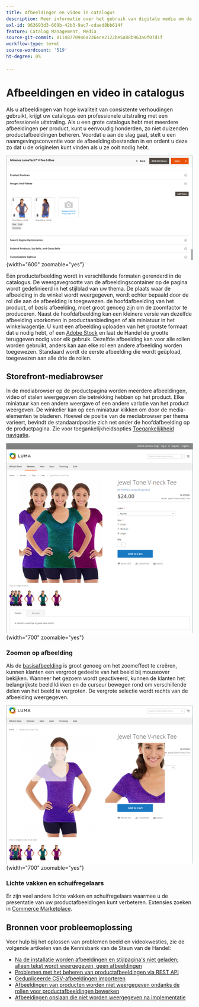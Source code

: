 ```yaml
---
title: Afbeeldingen en video in catalogus
description: Meer informatie over het gebruik van digitale media om de productpagina's van uw catalogus te verfraaien en uw klanten visueel materiaal te bieden.
exl-id: 963693d3-669b-42b3-9ac7-cdaed8bb614f
feature: Catalog Management, Media
source-git-commit: 01148770946a236ece2122be5a88b963a0f07d1f
workflow-type: tm+mt
source-wordcount: '519'
ht-degree: 0%

---
```


# Afbeeldingen en video in catalogus

Als u afbeeldingen van hoge kwaliteit van consistente verhoudingen gebruikt, krijgt uw catalogus een professionele uitstraling met een professionele uitstraling. Als u een grote catalogus hebt met meerdere afbeeldingen per product, kunt u eenvoudig honderden, zo niet duizenden productafbeeldingen beheren. Voordat u aan de slag gaat, stelt u een naamgevingsconventie voor de afbeeldingsbestanden in en ordent u deze zo dat u de originelen kunt vinden als u ze ooit nodig hebt.

![Productafbeeldingen](./assets/product-images-videos-swatch.png){width="600" zoomable="yes"}

Eén productafbeelding wordt in verschillende formaten gerenderd in de catalogus. De weergavegrootte van de afbeeldingscontainer op de pagina wordt gedefinieerd in het stijlblad van uw thema. De plaats waar de afbeelding in de winkel wordt weergegeven, wordt echter bepaald door de rol die aan de afbeelding is toegewezen. de hoofdafbeelding van het product, of _basis_ afbeelding, moet groot genoeg zijn om de zoomfactor te produceren. Naast de hoofdafbeelding kan een kleinere versie van dezelfde afbeelding voorkomen in productaanbiedingen of als miniatuur in het winkelwagentje. U kunt een afbeelding uploaden van het grootste formaat dat u nodig hebt, of een [Adobe Stock](../content-design/adobe-stock.md) en laat de Handel de grootte teruggeven nodig voor elk gebruik. Dezelfde afbeelding kan voor alle rollen worden gebruikt, anders kan aan elke rol een andere afbeelding worden toegewezen. Standaard wordt de eerste afbeelding die wordt geüpload, toegewezen aan alle drie de rollen.

## Storefront-mediabrowser

In de mediabrowser op de productpagina worden meerdere afbeeldingen, video of stalen weergegeven die betrekking hebben op het product. Elke miniatuur kan een andere weergave of een andere variatie van het product weergeven. De winkelier kan op een miniatuur klikken om door de media-elementen te bladeren. Hoewel de positie van de mediabrowser per thema varieert, bevindt de standaardpositie zich net onder de hoofdafbeelding op de productpagina. Zie voor toegankelijkheidsopties [Toegankelijkheid navigatie](../getting-started/navigation-accessibility.md).

![Storefront-mediabrowser](./assets/storefront-thumbnail-gallery.png){width="700" zoomable="yes"}

### Zoomen op afbeelding

Als de [basisafbeelding](product-image.md) is groot genoeg om het zoomeffect te creëren, kunnen klanten een vergroot gedeelte van het beeld bij mouseover bekijken. Wanneer het gezoem wordt geactiveerd, kunnen de klanten het belangrijkste beeld klikken en de curseur bewegen rond om verschillende delen van het beeld te vergroten. De vergrote selectie wordt rechts van de afbeelding weergegeven.

![Zoomen op afbeelding](./assets/storefront-image-zoom.png){width="700" zoomable="yes"}

### Lichte vakken en schuifregelaars

Er zijn veel andere lichte vakken en schuifregelaars waarmee u de presentatie van uw productafbeeldingen kunt verbeteren. Extensies zoeken in [Commerce Marketplace](../getting-started/commerce-marketplace.md).

## Bronnen voor probleemoplossing

Voor hulp bij het oplossen van problemen beeld en videokwesties, zie de volgende artikelen van de Kennisbank van de Steun van de Handel:

- [Na de installatie worden afbeeldingen en stijlpagina&#39;s niet geladen; alleen tekst wordt weergegeven, geen afbeeldingen](https://experienceleague.adobe.com/docs/commerce-knowledge-base/kb/troubleshooting/storefront/after-installing-images-and-stylesheets-do-not-load-only-text-displays-no-graphics.html)
- [Problemen met het beheren van productafbeeldingen via REST API](https://experienceleague.adobe.com/docs/commerce-knowledge-base/kb/support-tools/patches/v1-0-5/mdva-28763-magento-patch-issues-with-managing-product-images-via-rest-api.html)
- [Gedupliceerde CSV-afbeeldingen importeren](https://experienceleague.adobe.com/docs/commerce-knowledge-base/kb/support-tools/patches/v1-0-14/mdva-31969-magento-patch-import-products-.csv-images-duplicated.html)
- [Afbeeldingen van producten worden niet weergegeven ondanks de rollen voor productafbeeldingen bewerken](https://experienceleague.adobe.com/docs/commerce-knowledge-base/kb/troubleshooting/storefront/product-images-do-not-display-despite-product-edit-image-roles.html)
- [Afbeeldingen opslaan die niet worden weergegeven na implementatie](https://experienceleague.adobe.com/docs/commerce-knowledge-base/kb/troubleshooting/storefront/store-images-not-displayed-after-deployment.html)
